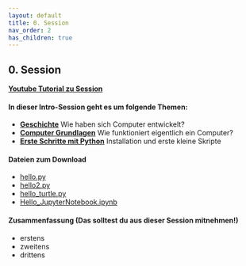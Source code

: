 ```yaml
---
layout: default
title: 0. Session
nav_order: 2
has_children: true
---
```


## 0. Session

[**Youtube Tutorial zu Session**](https://youtu.be/lrL5yVR3ZdA)

#### In dieser Intro-Session geht es um folgende Themen:

* [**Geschichte**](./geschichte) Wie haben sich Computer entwickelt?
* [**Computer Grundlagen**](./rechner) Wie funktioniert eigentlich ein Computer?
* [**Erste Schritte mit Python**](./python_installation) Installation und erste kleine Skripte

#### Dateien zum Download
* [hello.py](./crashkurs/hello.py)
* [hello2.py](./crashkurs/hello2.py)
* [hello_turtle.py](./crashkurs/hello_turtle.py)
* [Hello_JupyterNotebook.ipynb](./crashkurs/Hello_JupyterNotebook.ipynb)


#### Zusammenfassung (Das solltest du aus dieser Session mitnehmen!)

* erstens
* zweitens
* drittens
